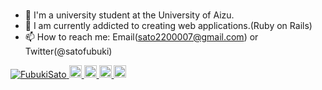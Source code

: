 ### 

- 🏫 I'm a university student at the University of Aizu.
- 🌱 I am currently addicted to creating web applications.(Ruby on Rails)
- 📫 How to reach me: Email(sato2200007@gmail.com) or Twitter(@satofubuki)

<p align="left"> 
  <a href="https://github.com/FubukiSato/FubukiSato/">
    <img src="https://komarev.com/ghpvc/?username=FubukiSato" alt="FubukiSato" />
  </a>
  <a href="http://twitter.com/satofubuki">
    <img height="20" src="https://img.shields.io/twitter/follow/satofubuki?label=Twitter&logo=twitter&style=flat" />
  </a>
  <a href="https://github.com/FubukiSato">
    <img height="20" src="https://img.shields.io/github/followers/FubukiSato?label=follow&logo=github&style=flat" />
  </a>
  <a href="http://qiita.com/Suger">
    <img height="20" src="https://qiita-badge.apiapi.app/s/Suger/posts.svg" />
  </a>
  <//qiita.com/Suger">
    <img height="20" src="https://qiita-badge.apiapi.app/s/Suger/contributions.svg" />
  </a>
</p>

